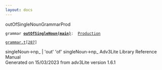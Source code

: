 ```yaml
---
layout: docs
---
```

<span class="title">outOfSingleNoun</span><span class="type">GrammarProd</span>

`grammar `**[`outOfSingleNoun(main)`](../object/outOfSingleNoun(main).html)**` :   `[`Production`](../object/Production.html)

[`grammar.t`](../file/grammar.t.html)`[`[`287`](../source/grammar.t.html#287)`]`



singleNoun-\>np\_ \| 'out' 'of' singleNoun-\>np\_
Adv3Lite Library Reference Manual  
Generated on 15/03/2023 from adv3Lite version 1.6.1



